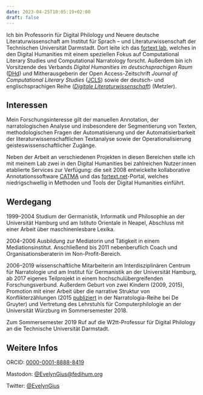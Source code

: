 ```yaml
---
date: 2023-04-25T10:05:19+02:00
draft: false
---
```



Ich bin Professorin für Digital Philology und Neuere deutsche Literaturwissenschaft am Institut für Sprach – und Literaturwissenschaft der Technischen Universität Darmstadt. Dort leite ich das [fortext lab](https://fortext.org), welches in den Digital Humanities mit einem speziellen Fokus auf Computational Literary Studies und Computational Narratology forscht. Außerdem bin ich Vorsitzende des Verbands *Digital Humanities im deutschsprachigen Raum* ([DHd](https://dig-hum.de)) und Mitherausgeberin der Open Access-Zeitschrift *Journal of Computational Literary Studies* ([JCLS](https://jcls.io)) sowie der deutsch- und englischsprachigen Reihe ([*Digitale Literaturwissenschaft*](https://www.springer.com/series/16777)) (Metzler). 

## Interessen
Mein Forschungsinteresse gilt der manuellen Annotation, der narratologischen Analyse und insbesondere der Segmentierung von Texten, methodologischen Fragen der Automatisierung und der Automatisierbarkeit der literaturwissenschaftlichen Textanalyse sowie der Operationalisierung geisteswissenschaftlicher Zugänge.

Neben der Arbeit an verschiedenen Projekten in diesen Bereichen stelle ich mit meinem Lab zwei in den Digital Humanities bei zahlreichen Nutzer:innen etablierte Services zur Verfügung: die seit 2008 entwickelte kollaborative Annotationssoftware [CATMA](https://catme.de/) und das [fortext.net](https://fortext.net)-Portal, welches niedrigschwellig in Methoden und Tools der Digital Humanities einführt.

## Werdegang
1999–2004 Studium der Germanistik, Informatik und Philosophie an der Universität Hamburg und am Istituto Orientale in Neapel, Abschluss mit einer Arbeit über maschinenlesbare Lexika.

2004–2006 Ausbildung zur Mediatorin und Tätigkeit in einem Mediationsinstitut. Anschließend bis 2011 nebenberuflich Coach und Organisationsberaterin im Non-Profit-Bereich. 

2006–2019 wissenschaftliche Mitarbeiterin am Interdisziplinären Centrum für Narratologie und am Institut für Germanistik an der Universität Hamburg, ab 2017 eigenes Teilprojekt in einem hochschulübergreifenden Forschungsverbund. Außerdem Geburt von zwei Kindern (2009, 2015), Promotion mit einer Arbeit über die narrative Struktur von Konflikterzählungen (2015 [publiziert]( https://doi.org/10.1515/9783110422405) in der Narratologia-Reihe bei De Gruyter) und Vertretung des Lehrstuhls für Computerphilologie an der Universität Würzburg im Sommersemester 2018. 

Zum Sommersemester 2019 Ruf auf die W2tt-Professur für Digital Philology an die Technische Universität Darmstadt.

## Weitere Infos
ORCID: [0000-0001-8888-8419](http://orcid.org/0000-0001-8888-8419)

Mastodon: [@EvelynGius@fedihum.org](https://fedihum.org/@EvelynGius)

Twitter: [@EvelynGius](https://twitter.com/EvelynGius)

